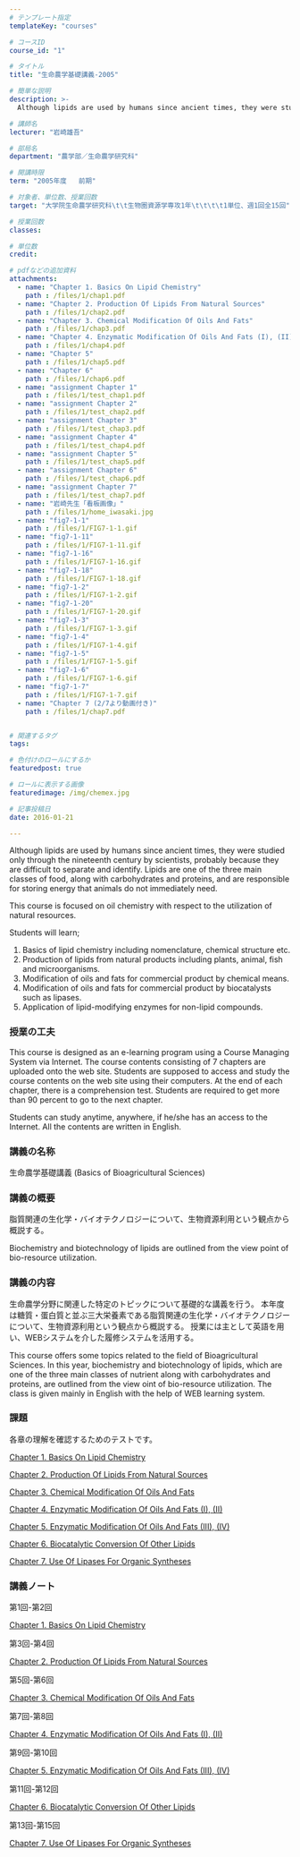 ```yaml
---
# テンプレート指定
templateKey: "courses"

# コースID
course_id: "1"

# タイトル
title: "生命農学基礎講義-2005"

# 簡単な説明
description: >-
  Although lipids are used by humans since ancient times, they were studied only through the nineteent...

# 講師名
lecturer: "岩崎雄吾"

# 部局名
department: "農学部／生命農学研究科"

# 開講時限
term: "2005年度	前期"

# 対象者、単位数、授業回数
target: "大学院生命農学研究科\t\t生物圏資源学専攻1年\t\t\t\t1単位、週1回全15回"

# 授業回数
classes: 

# 単位数
credit: 

# pdfなどの追加資料
attachments: 
  - name: "Chapter 1. Basics On Lipid Chemistry" 
    path : /files/1/chap1.pdf
  - name: "Chapter 2. Production Of Lipids From Natural Sources" 
    path : /files/1/chap2.pdf
  - name: "Chapter 3. Chemical Modification Of Oils And Fats" 
    path : /files/1/chap3.pdf
  - name: "Chapter 4. Enzymatic Modification Of Oils And Fats (I), (II)" 
    path : /files/1/chap4.pdf
  - name: "Chapter 5" 
    path : /files/1/chap5.pdf
  - name: "Chapter 6" 
    path : /files/1/chap6.pdf
  - name: "assignment Chapter 1" 
    path : /files/1/test_chap1.pdf
  - name: "assignment Chapter 2" 
    path : /files/1/test_chap2.pdf
  - name: "assignment Chapter 3" 
    path : /files/1/test_chap3.pdf
  - name: "assignment Chapter 4" 
    path : /files/1/test_chap4.pdf
  - name: "assignment Chapter 5" 
    path : /files/1/test_chap5.pdf
  - name: "assignment Chapter 6" 
    path : /files/1/test_chap6.pdf
  - name: "assignment Chapter 7" 
    path : /files/1/test_chap7.pdf
  - name: "岩崎先生「看板画像」" 
    path : /files/1/home_iwasaki.jpg
  - name: "fig7-1-1" 
    path : /files/1/FIG7-1-1.gif
  - name: "fig7-1-11" 
    path : /files/1/FIG7-1-11.gif
  - name: "fig7-1-16" 
    path : /files/1/FIG7-1-16.gif
  - name: "fig7-1-18" 
    path : /files/1/FIG7-1-18.gif
  - name: "fig7-1-2" 
    path : /files/1/FIG7-1-2.gif
  - name: "fig7-1-20" 
    path : /files/1/FIG7-1-20.gif
  - name: "fig7-1-3" 
    path : /files/1/FIG7-1-3.gif
  - name: "fig7-1-4" 
    path : /files/1/FIG7-1-4.gif
  - name: "fig7-1-5" 
    path : /files/1/FIG7-1-5.gif
  - name: "fig7-1-6" 
    path : /files/1/FIG7-1-6.gif
  - name: "fig7-1-7" 
    path : /files/1/FIG7-1-7.gif
  - name: "Chapter 7 (2/7より動画付き)" 
    path : /files/1/chap7.pdf


# 関連するタグ
tags:

# 色付けのロールにするか
featuredpost: true

# ロールに表示する画像
featuredimage: /img/chemex.jpg

# 記事投稿日
date: 2016-01-21

---
```

Although lipids are used by humans since ancient times, they were studied only through the nineteenth century by scientists, probably because they are difficult to separate and identify. Lipids are one of the three main classes of food, along with carbohydrates and proteins, and are responsible for storing energy that animals do not immediately need.

This course is focused on oil chemistry with respect to the utilization of natural resources.

Students will learn;

  1. Basics of lipid chemistry including nomenclature, chemical structure etc.
  2. Production of lipids from natural products including plants, animal, fish and microorganisms.
  3. Modification of oils and fats for commercial product by chemical means.
  4. Modification of oils and fats for commercial product by biocatalysts such as lipases.
  5. Application of lipid-modifying enzymes for non-lipid compounds.
### 授業の工夫

This course is designed as an e-learning program using a Course Managing System via Internet. The course contents consisting of 7 chapters are uploaded onto the web site. Students are supposed to access and study the course contents on the web site using their computers. At the end of each chapter, there is a comprehension test. Students are required to get more than 90 percent to go to the next chapter. 

Students can study anytime, anywhere, if he/she has an access to the Internet. All the contents are written in English.

### 講義の名称

生命農学基礎講義 (Basics of Bioagricultural Sciences)

### 講義の概要

脂質関連の生化学・バイオテクノロジーについて、生物資源利用という観点から概説する。

Biochemistry and biotechnology of lipids are outlined from the view point of bio-resource utilization.

### 講義の内容

生命農学分野に関連した特定のトピックについて基礎的な講義を行う。 本年度は糖質・蛋白質と並ぶ三大栄養素である脂質関連の生化学・バイオテクノロジーについて、生物資源利用という観点から概説する。 授業には主として英語を用い、WEBシステムを介した履修システムを活用する。 

This course offers some topics related to the field of Bioagricultural Sciences. In this year, biochemistry and biotechnology of lipids, which are one of the three main classes of nutrient along with carbohydrates and proteins, are outlined from the view oint of bio-resource utilization. The class is given mainly in English with the help of WEB learning system. 

### 課題

各章の理解を確認するためのテストです。


[Chapter 1. Basics On Lipid Chemistry](/files/1/test_chap1.pdf) 


[Chapter 2. Production Of Lipids From Natural Sources](/files/1/test_chap2.pdf) 


[Chapter 3. Chemical Modification Of Oils And Fats](/files/1/test_chap3.pdf) 


[Chapter 4. Enzymatic Modification Of Oils And Fats (I), (II)](/files/1/test_chap4.pdf) 


[Chapter 5. Enzymatic Modification Of Oils And Fats (III), (IV)](/files/1/test_chap5.pdf) 


[Chapter 6. Biocatalytic Conversion Of Other Lipids](/files/1/test_chap6.pdf) 


[Chapter 7. Use Of Lipases For Organic Syntheses](/files/1/test_chap7.pdf) 

### 講義ノート

第1回-第2回


[Chapter 1. Basics On Lipid Chemistry](/files/1/chap1.pdf) 

第3回-第4回


[Chapter 2. Production Of Lipids From Natural Sources](/files/1/chap2.pdf) 

第5回-第6回


[Chapter 3. Chemical Modification Of Oils And Fats](/files/1/chap3.pdf) 

第7回-第8回


[Chapter 4. Enzymatic Modification Of Oils And Fats (I), (II)](/files/1/chap4.pdf) 

第9回-第10回


[Chapter 5. Enzymatic Modification Of Oils And Fats (III), (IV)](/files/1/chap5.pdf) 

第11回-第12回


[Chapter 6. Biocatalytic Conversion Of Other Lipids](/files/1/chap6.pdf) 

第13回-第15回


[Chapter 7. Use Of Lipases For Organic Syntheses](/files/1/chap7.pdf) 


